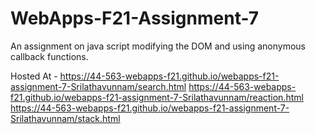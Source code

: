 # WebApps-F21-Assignment-7
An assignment on java script modifying the DOM and using anonymous callback functions.

Hosted At -  https://44-563-webapps-f21.github.io/webapps-f21-assignment-7-Srilathavunnam/search.html
              https://44-563-webapps-f21.github.io/webapps-f21-assignment-7-Srilathavunnam/reaction.html
               https://44-563-webapps-f21.github.io/webapps-f21-assignment-7-Srilathavunnam/stack.html